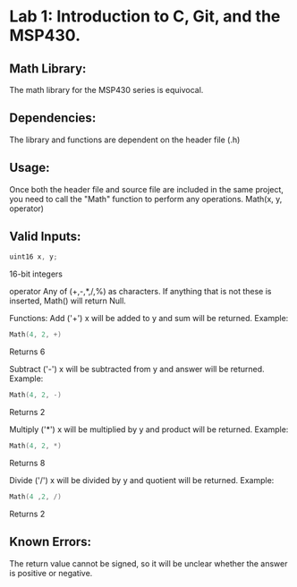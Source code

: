 # Lab 1: Introduction to C, Git, and the MSP430.

## Math Library:
The math library for the MSP430 series is equivocal.

## Dependencies:
The library and functions are dependent on the header file (.h) 

## Usage:
Once both the header file and source file are included in the same project, you need to call the "Math" function to perform any operations. Math(x, y, operator)

## Valid Inputs:
```c
uint16 x, y;
```
16-bit integers

operator
Any of (+,-,*,/,%) as characters. If anything that is not these is inserted, Math() will return Null.

Functions:
Add ('+')
x will be added to y and sum will be returned.
Example: 
```c
Math(4, 2, +)
```
Returns 6

Subtract ('-')
x will be subtracted from y and answer will be returned.
Example: 
```c
Math(4, 2, -)
```
Returns 2

Multiply ('*')
x will be multiplied by y and product will be returned.
Example: 
```c
Math(4, 2, *)
```
Returns 8

Divide ('/')
x will be divided by y and quotient will be returned.
Example: 
```c
Math(4 ,2, /)
```
Returns 2

## Known Errors:
The return value cannot be signed, so it will be unclear whether the answer is positive or negative.